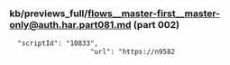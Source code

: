 ### kb/previews_full/flows__master-first__master-only@auth.har.part081.md (part 002)

```md
  "scriptId": "10833",
                    "url": "https://n9582
```

```
